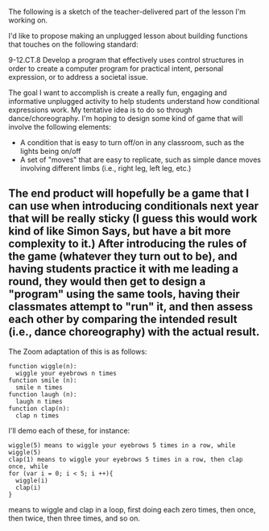 The following is a sketch of the teacher-delivered part of the lesson I'm working on.

I'd like to propose making an unplugged lesson about building functions that touches on the following standard:

9-12.CT.8
Develop a program that effectively uses control structures in order to create a computer program for practical intent, personal expression, or to address a societal issue.

The goal I want to accomplish is create a really fun, engaging and informative unplugged activity to help students understand how conditional expressions work. My tentative idea is to do so through dance/choreography. I'm hoping to design some kind of game that will involve the following elements:

+ A condition that is easy to turn off/on in any classroom, such as the lights being on/off
+ A set of "moves" that are easy to replicate, such as simple dance moves involving different limbs (i.e., right leg, left leg, etc.)

The end product will hopefully be a game that I can use when introducing conditionals next year that will be really sticky (I guess this would work kind of like Simon Says, but have a bit more complexity to it.) After introducing the rules of the game (whatever they turn out to be), and having students practice it with me leading a round, they would then get to design a "program" using the same tools, having their classmates attempt to "run" it, and then assess each other by comparing the intended result (i.e., dance choreography) with the actual result.
---
The Zoom adaptation of this is as follows:
```
function wiggle(n):
  wiggle your eyebrows n times
function smile (n):
  smile n times
function laugh (n):
  laugh n times
function clap(n):
  clap n times
  ```

I'll demo each of these, for instance:
```
wiggle(5) means to wiggle your eyebrows 5 times in a row, while
wiggle(5)
clap(1) means to wiggle your eyebrows 5 times in a row, then clap once, while
for (var i = 0; i < 5; i ++){
  wiggle(i)
  clap(i)
}
```
means to wiggle and clap in a loop, first doing each zero times, then once, then twice, then three times, and so on.
